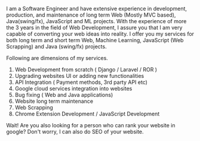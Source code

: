 I am a Software Engineer and have extensive experience in development, production, and maintenance of long term Web (Mostly MVC based), Java(swing/fx), JavaScript and ML projects. With the experience of more the 3 years in the field of Web Development, I assure you that I am very capable of converting your web ideas into reality. I offer you my services for both long term and short term Web, Machine Learning, JavaScript (Web Scrapping) and Java (swing/fx) projects.

Following are dimensions of my services.

1. Web Development from scratch ( Django / Laravel / ROR )
2. Upgrading websites UI or adding new functionalities
3. API Integration ( Payment methods, 3rd party API etc)
4. Google cloud services integration into websites
5. Bug fixing ( Web and Java applications) 
6. Website long term maintenance
7. Web Scrapping
8. Chrome Extension Development / JavaScript Development

Wait! Are you also looking for a person who can rank your website in google? 
Don't worry, I can also do SEO of your website.
